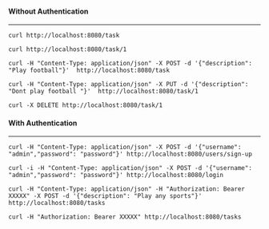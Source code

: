 #### Without Authentication

----
`curl http://localhost:8080/task`

`curl http://localhost:8080/task/1`

`curl -H "Content-Type: application/json" -X POST -d '{"description": "Play football"}'  http://localhost:8080/task`

`curl -H "Content-Type: application/json" -X PUT -d '{"description": "Dont play football "}'  http://localhost:8080/task/1`

`curl -X DELETE http://localhost:8080/task/1`

#### With Authentication

----
`curl -H "Content-Type: application/json" -X POST -d '{"username": "admin","password": "password"}' http://localhost:8080/users/sign-up`

`curl -i -H "Content-Type: application/json" -X POST -d '{"username": "admin","password": "password"}' http://localhost:8080/login`

`curl -H "Content-Type: application/json" -H "Authorization: Bearer XXXXX" -X POST -d '{"description": "Play any sports"}'  http://localhost:8080/tasks`

`curl -H "Authorization: Bearer XXXXX" http://localhost:8080/tasks`
